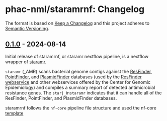 # phac-nml/staramrnf: Changelog

The format is based on [Keep a Changelog](https://keepachangelog.com/en/1.0.0/)
and this project adheres to [Semantic Versioning](https://semver.org/spec/v2.0.0.html).

## [0.1.0] - 2024-08-14

Initial release of staramrnf, or staramr nextflow pipeline, is a nextflow wrapper of [staramr](https://github.com/phac-nml/staramr/).

`staramr` (_AMR) scans bacterial genome contigs against the [ResFinder][resfinder-db], [PointFinder][pointfinder-db], and [PlasmidFinder][plasmidfinder-db] databases (used by the [ResFinder webservice][resfinder-web] and other webservices offered by the Center for Genomic Epidemiology) and compiles a summary report of detected antimicrobial resistance genes. The `star|_`in`staramr` indicates that it can handle all of the ResFinder, PointFinder, and PlasmidFinder databases.

staramrnf follows the `nf-core` pipeline file structure and used the nf-core [template](https://nf-co.re/docs/contributing/pipelines/pipeline_file_structure)

[resfinder-db]: https://bitbucket.org/genomicepidemiology/resfinder_db
[pointfinder-db]: https://bitbucket.org/genomicepidemiology/pointfinder_db
[plasmidfinder-db]: https://bitbucket.org/genomicepidemiology/plasmidfinder_db
[resfinder-web]: http://genepi.food.dtu.dk/resfinder
[0.1.0]: https://github.com/phac-nml/staramrnf/releases/tag/0.1.0
